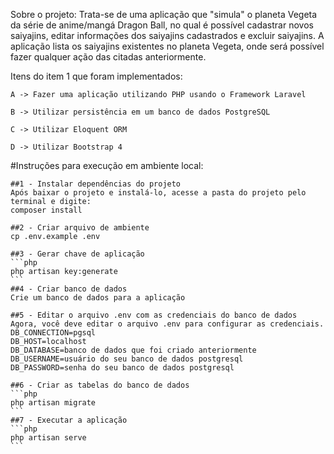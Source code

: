 Sobre o projeto:
	Trata-se de uma aplicação que "simula" o planeta Vegeta da série de anime/mangá Dragon 		Ball, no qual é possível cadastrar novos saiyajins, editar informações dos saiyajins 		cadastrados e excluir saiyajins. A aplicação lista os saiyajins existentes no planeta 		Vegeta, onde será possível fazer qualquer ação das citadas anteriormente.

Itens do item 1 que foram implementados:

	A -> Fazer uma aplicação utilizando PHP usando o Framework Laravel

	B -> Utilizar persistência em um banco de dados PostgreSQL

	C -> Utilizar Eloquent ORM

	D -> Utilizar Bootstrap 4

#Instruções para execução em ambiente local:

    ##1 - Instalar dependências do projeto
    Após baixar o projeto e instalá-lo, acesse a pasta do projeto pelo terminal e digite:
    composer install
    
    ##2 - Criar arquivo de ambiente
    cp .env.example .env
    
    ##3 - Gerar chave de aplicação
    ```php
    php artisan key:generate
    ```
    ##4 - Criar banco de dados
    Crie um banco de dados para a aplicação
    
    ##5 - Editar o arquivo .env com as credenciais do banco de dados
    Agora, você deve editar o arquivo .env para configurar as credenciais.
    DB_CONNECTION=pgsql
    DB_HOST=localhost
    DB_DATABASE=banco de dados que foi criado anteriormente
    DB_USERNAME=usuário do seu banco de dados postgresql
    DB_PASSWORD=senha do seu banco de dados postgresql 
    
    ##6 - Criar as tabelas do banco de dados
    ```php
    php artisan migrate
    ```
    ##7 - Executar a aplicação
    ```php 
    php artisan serve
    ```
